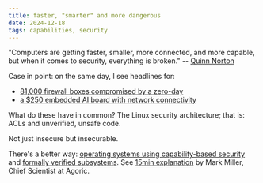 ```yaml
---
title: faster, "smarter" and more dangerous
date: 2024-12-18
tags: capabilities, security
---
```


"Computers are getting faster, smaller, more connected, and more capable, but when it comes to security, everything is broken." -- [Quinn Norton](https://medium.com/message/everything-is-broken-81e5f33a24e1)

Case in point: on the same day, I see headlines for:

 - [81,000 firewall boxes compromised by a zero-day](https://cybernews.com/security/doj-indicts-ofac-sanctions-chinese-hacker-exploits-sophos-firewalls-/)
 - [a $250 embedded AI board with network connectivity](https://www.msn.com/en-us/technology/tech-companies/nvidia-introduces-device-aimed-at-small-companies-hobbyists/ar-AA1w1tH5)

What do these have in common? The Linux security architecture; that is: ACLs and unverified, unsafe code.

Not just insecure but insecurable.

There's a better way: [operating systems using capability-based security](https://github.com/dckc/awesome-ocap#os) and [formally verified subsystems](https://pmc.ncbi.nlm.nih.gov/articles/PMC5597724/).
See [15min explanation](https://www.youtube.com/watch?v=wW9-KuezPp8) by Mark Miller, Chief Scientist at Agoric.
